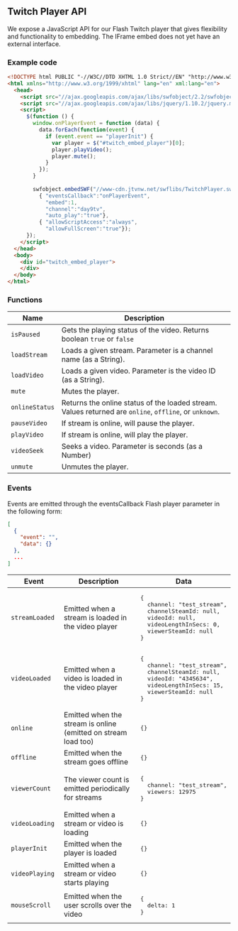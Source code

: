 ## Twitch Player API

We expose a JavaScript API for our Flash Twitch player that gives flexibility and functionality to embedding. The IFrame embed does not yet have an external interface.

### Example code

```html
<!DOCTYPE html PUBLIC "-//W3C//DTD XHTML 1.0 Strict//EN" "http://www.w3.org/TR/xhtml1/DTD/xhtml1-strict.dtd">
<html xmlns="http://www.w3.org/1999/xhtml" lang="en" xml:lang="en">
  <head>
    <script src="//ajax.googleapis.com/ajax/libs/swfobject/2.2/swfobject.js"></script>
    <script src="//ajax.googleapis.com/ajax/libs/jquery/1.10.2/jquery.min.js"></script>
    <script>
      $(function () {
        window.onPlayerEvent = function (data) {
          data.forEach(function(event) {
            if (event.event == "playerInit") {
              var player = $("#twitch_embed_player")[0];
              player.playVideo();
              player.mute();
            }
          });
        }
        
        swfobject.embedSWF("//www-cdn.jtvnw.net/swflibs/TwitchPlayer.swf", "twitch_embed_player", "640", "400", "11", null,
          { "eventsCallback":"onPlayerEvent",
            "embed":1,
            "channel":"day9tv",
            "auto_play":"true"},
          { "allowScriptAccess":"always",
            "allowFullScreen":"true"});
      });
    </script>
  </head>
  <body>
    <div id="twitch_embed_player">
    </div>
  </body>
</html>
```

### Functions

<table>
    <thead>
        <tr>
            <th>Name</th>
            <th width="100%">Description</th>
        </tr>
    </thead>
    <tbody>
        <tr>
            <td><code>isPaused</code></td>
            <td>Gets the playing status of the video. Returns boolean <code>true</code> or <code>false</code></td>
        </tr>
        <tr>
            <td><code>loadStream</code></td>
            <td>Loads a given stream. Parameter is a channel name (as a String).</td>
        </tr>
        <tr>
            <td><code>loadVideo</code></td>
            <td>Loads a given video. Parameter is the video ID (as a String).</td>
        </tr>
        <tr>
            <td><code>mute</code></td>
            <td>Mutes the player.</td>
        </tr>
        <tr>
            <td><code>onlineStatus</code></td>
            <td>Returns the online status of the loaded stream. Values returned are <code>online</code>, <code>offline</code>, or <code>unknown</code>.</td>
        </tr>
        <tr>
            <td><code>pauseVideo</code></td>
            <td>If stream is online, will pause the player.</td>
        </tr>
        <tr>
            <td><code>playVideo</code></td>
            <td>If stream is online, will play the player.</td>
        </tr>
        <tr>
            <td><code>videoSeek</code></td>
            <td>Seeks a video. Parameter is seconds (as a Number)</td>
        </tr>
        <tr>
            <td><code>unmute</code></td>
            <td>Unmutes the player.</td>
        </tr>
    </tbody>
</table>

### Events

Events are emitted through the eventsCallback Flash player parameter in the following form:

```json
[
  {
    "event": "",
    "data": {}
  },
  ...
]
```

<table>
    <thead>
        <tr>
            <th width="25%">Event</th>
            <th width="50%">Description</th>
            <th width="25%">Data</th>
        </tr>
    </thead>
    <tbody>
        <tr>
            <td><code>streamLoaded</code></td>
            <td>Emitted when a stream is loaded in the video player</td>
            <td>
<pre>{
  channel: "test_stream",
  channelSteamId: null,
  videoId: null,
  videoLengthInSecs: 0,
  viewerSteamId: null
}</pre>
            </td>
        </tr>
        <tr>
            <td><code>videoLoaded</code></td>
            <td>Emitted when a video is loaded in the video player</td>
            <td>
<pre>{
  channel: "test_stream",
  channelSteamId: null,
  videoId: "4345634",
  videoLengthInSecs: 15,
  viewerSteamId: null
}</pre>
            </td>
        </tr>
        <tr>
            <td><code>online</code></td>
            <td>Emitted when the stream is online (emitted on stream load too)</td>
            <td><pre>{}</pre></td>
        </tr>
        <tr>
            <td><code>offline</code></td>
            <td>Emitted when the stream goes offline</td>
            <td><pre>{}</pre></td>
        </tr>
        <tr>
            <td><code>viewerCount</code></td>
            <td>The viewer count is emitted periodically for streams</td>
            <td>
<pre>{
  channel: "test_stream",
  viewers: 12975
}</pre>
            </td>
        </tr>
        <tr>
            <td><code>videoLoading</code></td>
            <td>Emitted when a stream or video is loading</td>
            <td><pre>{}</pre></td>
        </tr>
        <tr>
            <td><code>playerInit</code></td>
            <td>Emitted when the player is loaded</td>
            <td><pre>{}</pre></td>
        </tr>
        <tr>
            <td><code>videoPlaying</code></td>
            <td>Emitted when a stream or video starts playing</td>
            <td><pre>{}</pre></td>
        </tr>
        <tr>
            <td><code>mouseScroll</code></td>
            <td>Emitted when the user scrolls over the video</td>
            <td>
<pre>{
  delta: 1
}</pre>
            </td>
        </tr>
    </tbody>
</table>
